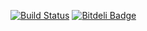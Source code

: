 [![Build Status](https://travis-ci.org/moteus/lua-bgcrypto-aes.png?branch=master)](https://travis-ci.org/moteus/lua-bgcrypto-aes)
[![Bitdeli Badge](https://d2weczhvl823v0.cloudfront.net/moteus/lua-bgcrypto-aes/trend.png)](https://bitdeli.com/free "Bitdeli Badge")
